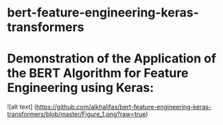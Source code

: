 # bert-feature-engineering-keras-transformers
# Demonstration of the Application of the BERT Algorithm for Feature Engineering using Keras:

![alt text] (https://github.com/alkhalifas/bert-feature-engineering-keras-transformers/blob/master/Figure_1.png?raw=true)

